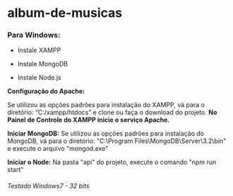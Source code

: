 # album-de-musicas

### Para Windows:

* Instale XAMPP

* Instale MongoDB

* Instale Node.js

__Configuração do Apache:__

Se utilizou as opções padrões para instalação do XAMPP, vá para o diretório: “C:/xampp/htdocs” e clone ou faça o download do projeto.
__No Painel de Controle do XAMPP inicie o serviço Apache.__

__Iniciar MongoDB:__
Se utilizou as opções padrões para instalação do MongoDB, vá para o diretório: "C:\Program Files\MongoDB\Server\3.2\bin" e execute o arquivo "mongod.exe"

__Iniciar o Node:__
Na pasta "api" do projeto, execute o comando "npm run start"

###### Testado Windows7 - 32 bits
